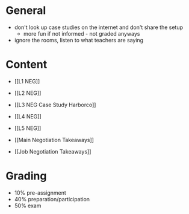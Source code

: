 # General
- don't look up case studies on the internet and don't share the setup
	- more fun if not informed - not graded anyways
- ignore the rooms, listen to what teachers are saying
# Content
- [[L1 NEG]]
- [[L2 NEG]]
- [[L3 NEG Case Study Harborco]]
- [[L4 NEG]]
- [[L5 NEG]]

- [[Main Negotiation Takeaways]]
- [[Job Negotiation Takeaways]]

# Grading
- 10% pre-assignment
- 40% preparation/participation
- 50% exam